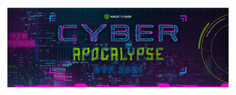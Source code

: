 ![header](https://raw.githubusercontent.com/pwnhacker0x18/ctf-writeups/main/2021-ctf-cyber_apocalypse/header.png)
